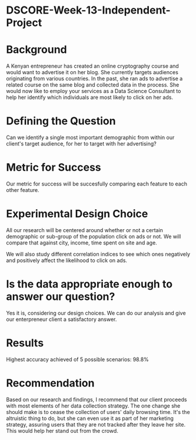 # DSCORE-Week-13-Independent-Project



# Background
A Kenyan entrepreneur has created an online cryptography course and would want to advertise it on her blog. She currently targets audiences originating from various countries. In the past, she ran ads to advertise a related course on the same blog and collected data in the process. She would now like to employ your services as a Data Science Consultant to help her identify which individuals are most likely to click on her ads.

# Defining the Question
Can we identify a single most important demographic from within our client's target audience, for her to target with her advertising?

# Metric for Success
Our metric for success will be succesfully comparing each feature to each other feature.

# Experimental Design Choice
All our research will be centered around whether or not a certain demographic or sub-group of the population click on ads or not. We will compare that against city, income, time spent on site and age.

We will also study different correlation indices to see which ones negatively and positively affect the likelihood to click on ads.

# Is the data appropriate enough to answer our question?
Yes it is, considering our design choices. We can do our analysis and give our enterpreneur client a satisfactory answer.

# Results
Highest accuracy achieved of 5 possible scenarios: 98.8%

# Recommendation
Based on our research and findings, I recommend that our client proceeds with most elements of her data collection strategy. The one change she should make is to cease the collection of users' daily browsing time. It's the altruistic thing to do, but she can even use it as part of her marketing strategy, assuring users that they are not tracked after they leave her site. This would help her stand out from the crowd.
